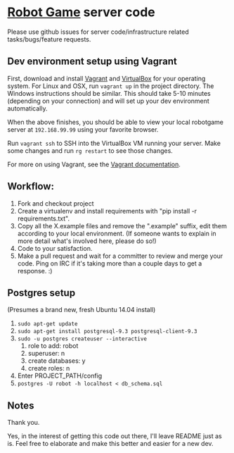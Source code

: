[Robot Game](http://robotgame.net) server code
===================================

Please use github issues for server code/infrastructure related tasks/bugs/feature requests.

## Dev environment setup using Vagrant

First, download and install [Vagrant](https://www.vagrantup.com/downloads.html) and [VirtualBox](https://www.virtualbox.org/wiki/Downloads) for your operating system. For Linux and OSX, run `vagrant up` in the project directory. The Windows instructions should be similar. This should take 5-10 minutes (depending on your connection) and will set up your dev environment automatically.

When the above finishes, you should be able to view your local robotgame server at `192.168.99.99` using your favorite browser.

Run `vagrant ssh` to SSH into the VirtualBox VM running your server. Make some changes and run `rg restart` to see those changes.

For more on using Vagrant, see the [Vagrant documentation](https://docs.vagrantup.com/v2/).

## Workflow:

1.  Fork and checkout project
2.  Create a virtualenv and install requirements with "pip install -r requirements.txt".
3.  Copy all the X.example files and remove the ".example" suffix, edit them according to your local environment. (If someone wants to explain in more detail what's involved here, please do so!)
4.  Code to your satisfaction.
5.  Make a pull request and wait for a committer to review and merge your code. Ping on IRC if it's taking more than a couple days to get a response. :)

## Postgres setup

(Presumes a brand new, fresh Ubuntu 14.04 install)

1. `sudo apt-get update`
1. `sudo apt-get install postgresql-9.3 postgresql-client-9.3`
1. `sudo -u postgres createuser --interactive`
    1. role to add: robot
    1. superuser: n
    1. create databases: y
    1. create roles: n
1. Enter PROJECT_PATH/config
1. `postgres -U robot -h localhost < db_schema.sql`

## Notes

Thank you.

Yes, in the interest of getting this code out there, I'll leave README just as is. Feel free to elaborate and make this better and easier for a new dev.

